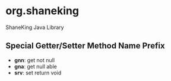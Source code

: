 # org.shaneking

ShaneKing Java Library

## Special Getter/Setter Method Name Prefix

- **gnn**: get not null
- **gna**: get null able
- **srv**: set return void
